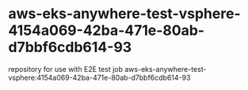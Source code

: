 # aws-eks-anywhere-test-vsphere-4154a069-42ba-471e-80ab-d7bbf6cdb614-93
repository for use with E2E test job aws-eks-anywhere-test-vsphere:4154a069-42ba-471e-80ab-d7bbf6cdb614-93
